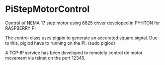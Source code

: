 # PiStepMotorControl

Control of NEMA 17 step motor using 8825 driver developed in PYHTON for RASPBERRY PI

The control class uses pigpio to generate an accurated square signal. Due to this, pigiod have to running on the PI. (sudo pigiod)

A TCP-IP service has been developed to remotely control de motor movement via telnet on the port 12345.
